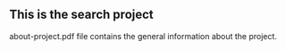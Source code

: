 ## This is the search project
about-project.pdf file contains the general information about the project.
